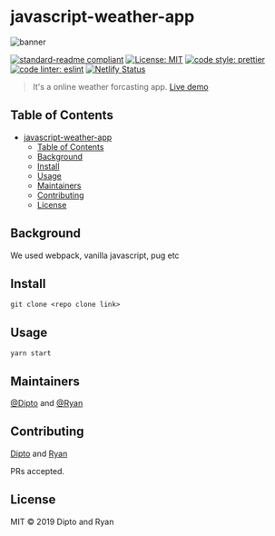 # javascript-weather-app

![banner](media/Weather-app.gif)

[![standard-readme compliant](https://img.shields.io/badge/standard--readme-OK-green.svg?style=flat-square)](https://github.com/RichardLitt/standard-readme)
[![License: MIT](https://img.shields.io/badge/License-MIT-yellow.svg)](https://opensource.org/licenses/MIT)
[![code style: prettier](https://img.shields.io/badge/code_style-prettier-ff69b4.svg?style=flat-square)](https://github.com/prettier/prettier)
[![code linter: eslint](https://img.shields.io/badge/linter-eslint-blue)](https://github.com/eslint/eslint)
[![Netlify Status](https://api.netlify.com/api/v1/badges/737780bd-7575-49bc-9e7c-26d55f94f506/deploy-status)](https://app.netlify.com/sites/blissful-minsky-9f6458/deploys)

> It&#39;s a online weather forcasting app. [Live demo](javascript-forcasting.netlify.com)

## Table of Contents

- [javascript-weather-app](#javascript-weather-app)
  - [Table of Contents](#table-of-contents)
  - [Background](#background)
  - [Install](#install)
  - [Usage](#usage)
  - [Maintainers](#maintainers)
  - [Contributing](#contributing)
  - [License](#license)

## Background

We used webpack, vanilla javascript, pug etc

## Install

```
git clone <repo clone link>
```

## Usage

```
yarn start
```

## Maintainers

[@Dipto](https://github.com/dipto0321) and [@Ryan](https://github.com/rvvergara)

## Contributing

[Dipto](https://github.com/dipto0321) and [Ryan](https://github.com/rvvergara)

PRs accepted.

## License

MIT © 2019 Dipto and Ryan
